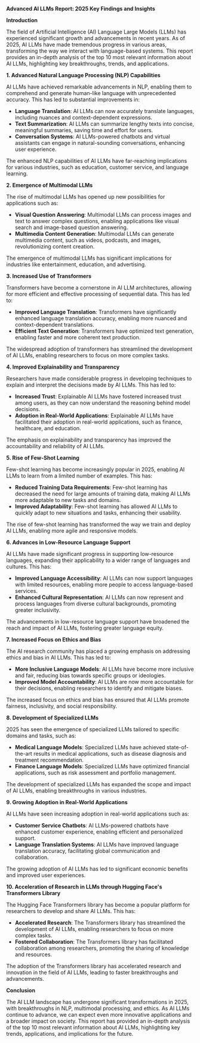 **Advanced AI LLMs Report: 2025 Key Findings and Insights**

**Introduction**

The field of Artificial Intelligence (AI) Language Large Models (LLMs) has experienced significant growth and advancements in recent years. As of 2025, AI LLMs have made tremendous progress in various areas, transforming the way we interact with language-based systems. This report provides an in-depth analysis of the top 10 most relevant information about AI LLMs, highlighting key breakthroughs, trends, and applications.

**1. Advanced Natural Language Processing (NLP) Capabilities**

AI LLMs have achieved remarkable advancements in NLP, enabling them to comprehend and generate human-like language with unprecedented accuracy. This has led to substantial improvements in:

* **Language Translation**: AI LLMs can now accurately translate languages, including nuances and context-dependent expressions.
* **Text Summarization**: AI LLMs can summarize lengthy texts into concise, meaningful summaries, saving time and effort for users.
* **Conversation Systems**: AI LLMs-powered chatbots and virtual assistants can engage in natural-sounding conversations, enhancing user experience.

The enhanced NLP capabilities of AI LLMs have far-reaching implications for various industries, such as education, customer service, and language learning.

**2. Emergence of Multimodal LLMs**

The rise of multimodal LLMs has opened up new possibilities for applications such as:

* **Visual Question Answering**: Multimodal LLMs can process images and text to answer complex questions, enabling applications like visual search and image-based question answering.
* **Multimedia Content Generation**: Multimodal LLMs can generate multimedia content, such as videos, podcasts, and images, revolutionizing content creation.

The emergence of multimodal LLMs has significant implications for industries like entertainment, education, and advertising.

**3. Increased Use of Transformers**

Transformers have become a cornerstone in AI LLM architectures, allowing for more efficient and effective processing of sequential data. This has led to:

* **Improved Language Translation**: Transformers have significantly enhanced language translation accuracy, enabling more nuanced and context-dependent translations.
* **Efficient Text Generation**: Transformers have optimized text generation, enabling faster and more coherent text production.

The widespread adoption of transformers has streamlined the development of AI LLMs, enabling researchers to focus on more complex tasks.

**4. Improved Explainability and Transparency**

Researchers have made considerable progress in developing techniques to explain and interpret the decisions made by AI LLMs. This has led to:

* **Increased Trust**: Explainable AI LLMs have fostered increased trust among users, as they can now understand the reasoning behind model decisions.
* **Adoption in Real-World Applications**: Explainable AI LLMs have facilitated their adoption in real-world applications, such as finance, healthcare, and education.

The emphasis on explainability and transparency has improved the accountability and reliability of AI LLMs.

**5. Rise of Few-Shot Learning**

Few-shot learning has become increasingly popular in 2025, enabling AI LLMs to learn from a limited number of examples. This has:

* **Reduced Training Data Requirements**: Few-shot learning has decreased the need for large amounts of training data, making AI LLMs more adaptable to new tasks and domains.
* **Improved Adaptability**: Few-shot learning has allowed AI LLMs to quickly adapt to new situations and tasks, enhancing their usability.

The rise of few-shot learning has transformed the way we train and deploy AI LLMs, enabling more agile and responsive models.

**6. Advances in Low-Resource Language Support**

AI LLMs have made significant progress in supporting low-resource languages, expanding their applicability to a wider range of languages and cultures. This has:

* **Improved Language Accessibility**: AI LLMs can now support languages with limited resources, enabling more people to access language-based services.
* **Enhanced Cultural Representation**: AI LLMs can now represent and process languages from diverse cultural backgrounds, promoting greater inclusivity.

The advancements in low-resource language support have broadened the reach and impact of AI LLMs, fostering greater language equity.

**7. Increased Focus on Ethics and Bias**

The AI research community has placed a growing emphasis on addressing ethics and bias in AI LLMs. This has led to:

* **More Inclusive Language Models**: AI LLMs have become more inclusive and fair, reducing bias towards specific groups or ideologies.
* **Improved Model Accountability**: AI LLMs are now more accountable for their decisions, enabling researchers to identify and mitigate biases.

The increased focus on ethics and bias has ensured that AI LLMs promote fairness, inclusivity, and social responsibility.

**8. Development of Specialized LLMs**

2025 has seen the emergence of specialized LLMs tailored to specific domains and tasks, such as:

* **Medical Language Models**: Specialized LLMs have achieved state-of-the-art results in medical applications, such as disease diagnosis and treatment recommendation.
* **Finance Language Models**: Specialized LLMs have optimized financial applications, such as risk assessment and portfolio management.

The development of specialized LLMs has expanded the scope and impact of AI LLMs, enabling breakthroughs in various industries.

**9. Growing Adoption in Real-World Applications**

AI LLMs have seen increasing adoption in real-world applications such as:

* **Customer Service Chatbots**: AI LLMs-powered chatbots have enhanced customer experience, enabling efficient and personalized support.
* **Language Translation Systems**: AI LLMs have improved language translation accuracy, facilitating global communication and collaboration.

The growing adoption of AI LLMs has led to significant economic benefits and improved user experiences.

**10. Acceleration of Research in LLMs through Hugging Face's Transformers Library**

The Hugging Face Transformers library has become a popular platform for researchers to develop and share AI LLMs. This has:

* **Accelerated Research**: The Transformers library has streamlined the development of AI LLMs, enabling researchers to focus on more complex tasks.
* **Fostered Collaboration**: The Transformers library has facilitated collaboration among researchers, promoting the sharing of knowledge and resources.

The adoption of the Transformers library has accelerated research and innovation in the field of AI LLMs, leading to faster breakthroughs and advancements.

**Conclusion**

The AI LLM landscape has undergone significant transformations in 2025, with breakthroughs in NLP, multimodal processing, and ethics. As AI LLMs continue to advance, we can expect even more innovative applications and a broader impact on society. This report has provided an in-depth analysis of the top 10 most relevant information about AI LLMs, highlighting key trends, applications, and implications for the future.